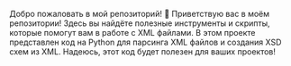 Добро пожаловать в мой репозиторий! 🌟
Приветствую вас в моём репозитории! Здесь вы найдёте полезные инструменты и скрипты, которые помогут вам в работе с XML файлами. В этом проекте представлен код на Python для парсинга XML файлов и создания XSD схем из XML. Надеюсь, этот код будет полезен для ваших проектов!
